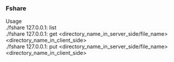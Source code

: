 ### Fshare

Usage    
./fshare 127.0.0.1:<port> list    
./fshare 127.0.0.1:<port> get <directory_name_in_server_side/file_name> <directory_name_in_client_side>    
./fshare 127.0.0.1:<port> put <directory_name_in_server_side/file_name> <directory_name_in_client_side>    
